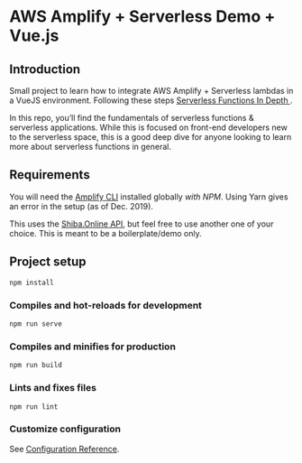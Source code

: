 # AWS Amplify + Serverless Demo + Vue.js

## Introduction

Small project to learn how to integrate AWS Amplify + Serverless lambdas in a VueJS environment. Following these steps [Serverless Functions In Depth
](https://read.acloud.guru/serverless-functions-in-depth-507439b4be88).

In this repo, you’ll find the fundamentals of serverless functions & serverless
applications. While this is focused on front-end developers new to the serverless
space, this is a good deep dive for anyone looking to learn more about serverless
functions in general.

## Requirements

You will need the [Amplify CLI](https://aws-amplify.github.io/docs/cli-toolchain/quickstart) installed globally _with NPM_. Using Yarn gives an error in the setup (as of Dec. 2019).

This uses the [Shiba.Online API](https://shibe.online/), but feel free to use another one of your choice. This is meant to be a boilerplate/demo only.

## Project setup

```
npm install
```

### Compiles and hot-reloads for development

```
npm run serve
```

### Compiles and minifies for production

```
npm run build
```

### Lints and fixes files

```
npm run lint
```

### Customize configuration

See [Configuration Reference](https://cli.vuejs.org/config/).
